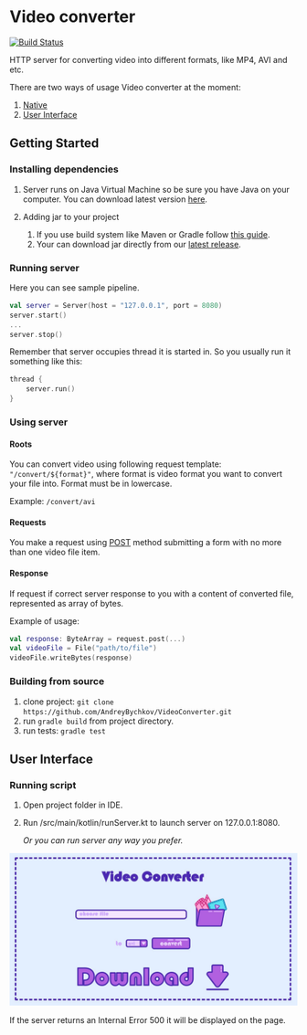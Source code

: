 # Video converter

[![Build Status](https://travis-ci.com/AndreyBychkov/VideoConverter.svg?branch=master)](https://travis-ci.com/AndreyBychkov/VideoConverter)

HTTP server for converting video into different formats, like MP4, AVI and etc.

There are two ways of usage Video converter at the moment:

1. [Native](#getting-started)
2. [User Interface](##user-interface)

## Getting Started

### Installing dependencies

1. Server runs on Java Virtual Machine so be sure you have Java on your computer. 
You can download latest version [here](https://java.com/ru/download/).

2. Adding jar to your project
    1. If you use build system like Maven or Gradle follow [this guide](https://jitpack.io/#AndreyBychkov/VideoConverter/1.0).
    2. Your can download jar directly from our [latest release](https://github.com/AndreyBychkov/VideoConverter/releases/tag/1.0).
    
### Running server
Here you can see sample pipeline.
```kotlin
val server = Server(host = "127.0.0.1", port = 8080)
server.start()
...
server.stop()
```

Remember that server occupies thread it is started in. 
So you usually run it something like this:
```kotlin
thread {
    server.run()
}
```


### Using server

#### Roots

You can convert video using following request template: `"/convert/${format}"`, 
where format is video format you want to convert your file into. Format must be in lowercase.

Example: `/convert/avi`

#### Requests

You make a request using [POST](https://en.wikipedia.org/wiki/POST_(HTTP)) method submitting a form
with no more than one video file item. 

#### Response

If request if correct server response to you with a content of converted file, represented as array of bytes.

Example of usage:
```kotlin
val response: ByteArray = request.post(...)
val videoFile = File("path/to/file")
videoFile.writeBytes(response)
```

### Building from source

1. clone project: `git clone https://github.com/AndreyBychkov/VideoConverter.git`
2. run `gradle build` from project directory.
3. run tests: `gradle test`



## User Interface

### Running script

1. Open project folder in IDE.

2. Run /src/main/kotlin/runServer.kt to launch server on 127.0.0.1:8080.

   *Or you can run server any way you prefer.*

![jpg](/src/main/resources/static/images/ui.jpg)

If the server returns an Internal Error 500 it will be displayed on the page.